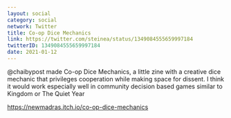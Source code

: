 ```yaml
---
layout: social
category: social
network: Twitter
title: Co-op Dice Mechanics
link: https://twitter.com/steinea/status/1349084555659997184
twitterID: 1349084555659997184
date: 2021-01-12
---
```


@chaibypost made Co-op Dice Mechanics, a little zine with a creative dice mechanic that privileges cooperation while making space for dissent. I think it would work especially well in community decision based games similar to Kingdom or The Quiet Year

<https://newmadras.itch.io/co-op-dice-mechanics>
